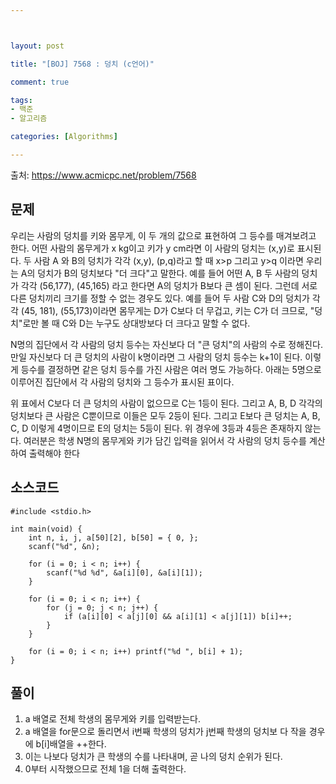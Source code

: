 ```yaml
---



layout: post

title: "[BOJ] 7568 : 덩치 (c언어)"

comment: true

tags:
- 백준
- 알고리즘

categories: [Algorithms]

---
```

출처: https://www.acmicpc.net/problem/7568  

문제
--------------
우리는 사람의 덩치를 키와 몸무게, 이 두 개의 값으로 표현하여 그 등수를 매겨보려고 한다. 어떤 사람의 몸무게가 x kg이고 키가 y cm라면 이 사람의 덩치는 (x,y)로 표시된다. 두 사람 A 와 B의 덩치가 각각 (x,y), (p,q)라고 할 때 x>p 그리고 y>q 이라면 우리는 A의 덩치가 B의 덩치보다 "더 크다"고 말한다. 예를 들어 어떤 A, B 두 사람의 덩치가 각각 (56,177), (45,165) 라고 한다면 A의 덩치가 B보다 큰 셈이 된다. 그런데 서로 다른 덩치끼리 크기를 정할 수 없는 경우도 있다. 예를 들어 두 사람 C와 D의 덩치가 각각 (45, 181), (55,173)이라면 몸무게는 D가 C보다 더 무겁고, 키는 C가 더 크므로, "덩치"로만 볼 때 C와 D는 누구도 상대방보다 더 크다고 말할 수 없다.

N명의 집단에서 각 사람의 덩치 등수는 자신보다 더 "큰 덩치"의 사람의 수로 정해진다. 만일 자신보다 더 큰 덩치의 사람이 k명이라면 그 사람의 덩치 등수는 k+1이 된다. 이렇게 등수를 결정하면 같은 덩치 등수를 가진 사람은 여러 명도 가능하다. 아래는 5명으로 이루어진 집단에서 각 사람의 덩치와 그 등수가 표시된 표이다.

위 표에서 C보다 더 큰 덩치의 사람이 없으므로 C는 1등이 된다. 그리고 A, B, D 각각의 덩치보다 큰 사람은 C뿐이므로 이들은 모두 2등이 된다. 그리고 E보다 큰 덩치는 A, B, C, D 이렇게 4명이므로 E의 덩치는 5등이 된다. 위 경우에 3등과 4등은 존재하지 않는다. 여러분은 학생 N명의 몸무게와 키가 담긴 입력을 읽어서 각 사람의 덩치 등수를 계산하여 출력해야 한다

소스코드
--------

```
#include <stdio.h>

int main(void) {
	int n, i, j, a[50][2], b[50] = { 0, };
	scanf("%d", &n);

	for (i = 0; i < n; i++) {
		scanf("%d %d", &a[i][0], &a[i][1]);
	}

	for (i = 0; i < n; i++) {
		for (j = 0; j < n; j++) {
			if (a[i][0] < a[j][0] && a[i][1] < a[j][1]) b[i]++;
		}
	}

	for (i = 0; i < n; i++) printf("%d ", b[i] + 1);
}
```

풀이
------------

1. a 배열로 전체 학생의 몸무게와 키를 입력받는다.   
2. a 배열을 for문으로 돌리면서 i번째 학생의 덩치가 j번째 학생의 덩치보 다 작을 경우에 b[i]배열을 ++한다.  
3. 이는 나보다 덩치가 큰 학생의 수를 나타내며, 곧 나의 덩치 순위가 된다.  
4. 0부터 시작했으므로 전체 1을 더해 출력한다.  
